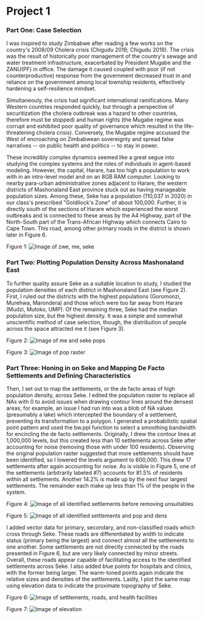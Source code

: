 # Project 1

### Part One: Case Selection

I was inspired to study Zimbabwe after reading a few works on the country's 2008/09 Cholera crisis (Chigudu 2016; Chigudu 2019). The crisis was the result of historically poor management of the country's sewage and water treatment infrastructure, exacerbated by President Mugabe and the ZANU(PF) in office. The damage it caused coupled with poor (if not counterproductive) response from the government decreased trust in and reliance on the government among local township residents, effectively hardening a self-resilience mindset.

Simultaneouly, the crisis had significant international ramifications. Many Western countries responded quickly, but through a perspective of securitization (the cholera outbreak was a hazard to other countries, therefore must be stopped) and human rights (the Mugabe regime was corrupt and exhibited poor quality of governance which resulted in the life-threatening cholera crisis). Conversely, the Mugabe regime accussed the West of encroaching on Zimbabwean sovereignty and spread false narratives -- on public health and politics -- to stay in power.

These incredibly complex dynamics seemed like a great segue into studying the complex systems and the roles of individuals in agent-based modeling. However, the capital, Harare, has too high a population to work with in an intro-level model and on an 8GB RAM computer. Looking to nearby para-urban administrative zones adjacent to Harare, the western districts of Mashonaland East province stuck out as having manageable population sizes. Among these, Seke has a population (110,037 in 2020) in our class's prescribed "Goldilock's Zone" of about 100,000. Further, it is directly south of the sections of Harare which experienced the worst outbreaks and is connected to these areas by the A4 Highway, part of the North-South part of the Trans-African Highway which connects Cairo to Cape Town. This road, among other primary roads in the district is shown later in Figure 6.

Figure 1:
![Image of zwe, me, seke](tri_map.png)

### Part Two: Plotting Population Density Across Mashonaland East

To further quality assure Seke as a suitable location to study, I studied the population densities of each district in Mashonaland East (see Figure 2). First, I ruled out the districts with the highest populations (Goromonzi, Murehwa, Marondera) and those which were too far away from Harare (Mudzi, Mutoko, UMP). Of the remaining three, Seke had the median population size, but the highest density. It was a simple and somewhat unscientific method of case selection, though, the distribution of people across the space attracted me it (see Figure 3).

Figure 2:
![Image of me and seke pops](masheast_duo.png)

Figure 3:
![Image of pop raster](seke_pop20_w0.png)

### Part Three: Honing in on Seke and Mapping De Facto Settlements and Defining Characteristics

Then, I set out to map the settlements, or the de facto areas of high population density, across Seke. I edited the population raster to replace all NAs with 0 to avoid issues when drawing contour lines around the densest areas; for example, an issue I had run into was a blob of NA values (presumably a lake) which intercepted the boundary of a settlement, preventing its transformation to a polygon. I generated a probabilistic spatial point pattern and used the bw.ppl function to select a smoothing bandwidth for encircling the de facto settlements. Originally, I drew the contour lines at 1,000,000 levels, but this created less than 10 settlements across Seke after accounting for noise (removing those with under 100 residents). Observing the original population raster suggested that more settlements should have been identified, so I lowered the levels argument to 600,000. This drew 17 settlements after again accounting for noise. As is visible in Figure 5, one of the settlements (arbitrarily labeled #7) accounts for 81.5% of residents within all settlements. Another 14.2% is made up by the next four largest settlements. The remainder each make up less than 1% of the people in the system.

Figure 4:
![Image of all identified settlements before removing unsuitables](seke_dsg_conts.png)

Figure 5:
![Image of all identified settlements and pop and dens](seke_duo.png)

I added vector data for primary, secondary, and non-classified roads which cross through Seke. These roads are differentiated by width to indicate status (primary being the largest) and connect almost all the settlements to one another. Some settlements are not directly connected by the roads presented in Figure 6, but are very likely connected by minor streets. Overall, these roads appear capable of facilitating access to the identified settlements across Seke. I also added blue points for hospitals and clinics, with the former being larger. The warm-toned points again indicate the relative sizes and densities of the settlements. Lastly, I plot the same map using elevation data to indicate the proximate topography of Seke.

Figure 6:
![Image of settlements, roads, and health facilities](seke_health.png)

Figure 7:
![Image of elevation](seke_3d.png)
